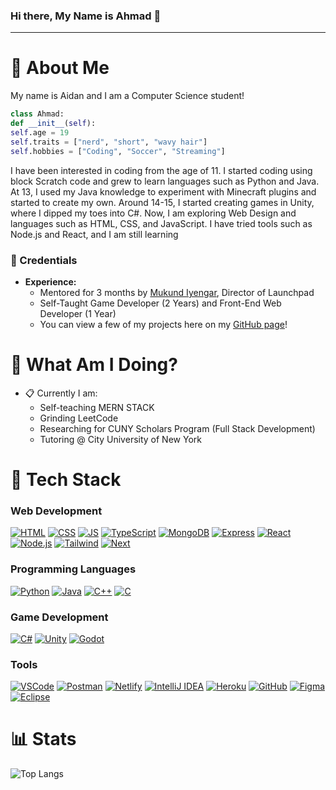 ### Hi there, My Name is Ahmad 👋

<hr>

# 📮 About Me

My name is Aidan and I am a Computer Science student!

```python
class Ahmad:
def __init__(self):
self.age = 19
self.traits = ["nerd", "short", "wavy hair"]
self.hobbies = ["Coding", "Soccer", "Streaming"]
```

I have been interested in coding from the age of 11. I started coding using block Scratch code and grew to learn languages such as Python and Java. At 13, I used my Java knowledge to experiment with Minecraft plugins and started to create my own. Around 14-15, I started creating games in Unity, where I dipped my toes into C#. Now, I am exploring Web Design and languages such as HTML, CSS, and JavaScript. I have tried tools such as Node.js and React, and I am still learning

### 💼 Credentials
- **Experience:**
  - Mentored for 3 months by [Mukund Iyengar](https://faculty.stevens.edu/miyengar), Director of Launchpad
  - Self-Taught Game Developer (2 Years) and Front-End Web Developer (1 Year)
  - You can view a few of my projects here on my [GitHub page](https://github.com/ouckah)!

# 📍 What Am I Doing?
- 📋 Currently I am:
  - Self-teaching MERN STACK
  - Grinding LeetCode
  - Researching for CUNY Scholars Program (Full Stack Development)
  - Tutoring @ City University of New York

# 🚀 Tech Stack

### Web Development
[![HTML](https://skillicons.dev/icons?i=html&theme=dark)](https://skillicons.dev) [![CSS](https://skillicons.dev/icons?i=css&theme=dark)](https://skillicons.dev) [![JS](https://skillicons.dev/icons?i=js&theme=dark)](https://skillicons.dev) [![TypeScript](https://skillicons.dev/icons?i=ts&theme=dark)](https://skillicons.dev) [![MongoDB](https://skillicons.dev/icons?i=mongodb&theme=dark)](https://skillicons.dev) [![Express](https://skillicons.dev/icons?i=express&theme=dark)](https://skillicons.dev) [![React](https://skillicons.dev/icons?i=react&theme=dark)](https://skillicons.dev) [![Node.js](https://skillicons.dev/icons?i=nodejs&theme=dark)](https://skillicons.dev) [![Tailwind](https://skillicons.dev/icons?i=tailwind&theme=dark)](https://skillicons.dev) [![Next](https://skillicons.dev/icons?i=next&theme=dark)](https://skillicons.dev)

### Programming Languages
[![Python](https://skillicons.dev/icons?i=python&theme=dark)](https://skillicons.dev) [![Java](https://skillicons.dev/icons?i=java&theme=dark)](https://skillicons.dev) [![C++](https://skillicons.dev/icons?i=cpp&theme=dark)](https://skillicons.dev) [![C](https://skillicons.dev/icons?i=c&theme=dark)](https://skillicons.dev)

### Game Development
[![C#](https://skillicons.dev/icons?i=cs&theme=dark)](https://skillicons.dev) [![Unity](https://skillicons.dev/icons?i=unity&theme=dark)](https://skillicons.dev) [![Godot](https://skillicons.dev/icons?i=godot&theme=dark)](https://skillicons.dev)

### Tools
[![VSCode](https://skillicons.dev/icons?i=vscode&theme=dark)](https://skillicons.dev) [![Postman](https://skillicons.dev/icons?i=postman&theme=dark)](https://skillicons.dev) [![Netlify](https://skillicons.dev/icons?i=netlify&theme=dark)](https://skillicons.dev) [![IntelliJ IDEA](https://skillicons.dev/icons?i=idea&theme=dark)](https://skillicons.dev) [![Heroku](https://skillicons.dev/icons?i=heroku&theme=dark)](https://skillicons.dev) [![GitHub](https://skillicons.dev/icons?i=github&theme=dark)](https://skillicons.dev) [![Figma](https://skillicons.dev/icons?i=figma&theme=dark)](https://skillicons.dev) [![Eclipse](https://skillicons.dev/icons?i=eclipse&theme=dark)](https://skillicons.dev)



# 📊 Stats
![Top Langs](https://github-readme-stats.vercel.app/api/top-langs/?username=ahmadbasyouni10&layout=compact&exclude_repo=Olympic_Medal_Predictor_ML_Python,Flix-Movie-IOS-App,PROJECT7-IOS101,Tasks-App)

